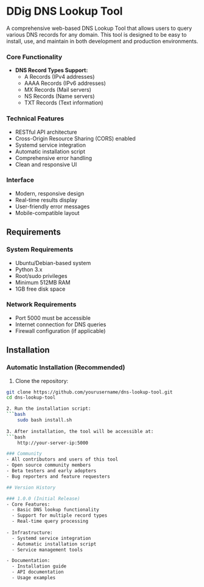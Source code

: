 # DDig DNS Lookup Tool

A comprehensive web-based DNS Lookup Tool that allows users to query various DNS records for any domain. This tool is designed to be easy to install, use, and maintain in both development and production environments.

### Core Functionality
- **DNS Record Types Support:**
  - A Records (IPv4 addresses)
  - AAAA Records (IPv6 addresses)
  - MX Records (Mail servers)
  - NS Records (Name servers)
  - TXT Records (Text information)

### Technical Features
- RESTful API architecture
- Cross-Origin Resource Sharing (CORS) enabled
- Systemd service integration
- Automatic installation script
- Comprehensive error handling
- Clean and responsive UI

### Interface
- Modern, responsive design
- Real-time results display
- User-friendly error messages
- Mobile-compatible layout

## Requirements

### System Requirements
- Ubuntu/Debian-based system
- Python 3.x
- Root/sudo privileges
- Minimum 512MB RAM
- 1GB free disk space

### Network Requirements
- Port 5000 must be accessible
- Internet connection for DNS queries
- Firewall configuration (if applicable)

## Installation

### Automatic Installation (Recommended)
1. Clone the repository:
```bash
git clone https://github.com/yourusername/dns-lookup-tool.git
cd dns-lookup-tool

2. Run the installation script:
```bash
    sudo bash install.sh
    
3. After installation, the tool will be accessible at:
```bash
    http://your-server-ip:5000

### Community
- All contributors and users of this tool
- Open source community members
- Beta testers and early adopters
- Bug reporters and feature requesters

## Version History

### 1.0.0 (Initial Release)
- Core Features:
  - Basic DNS lookup functionality
  - Support for multiple record types
  - Real-time query processing
  
- Infrastructure:
  - Systemd service integration
  - Automatic installation script
  - Service management tools

- Documentation:
  - Installation guide
  - API documentation
  - Usage examples
